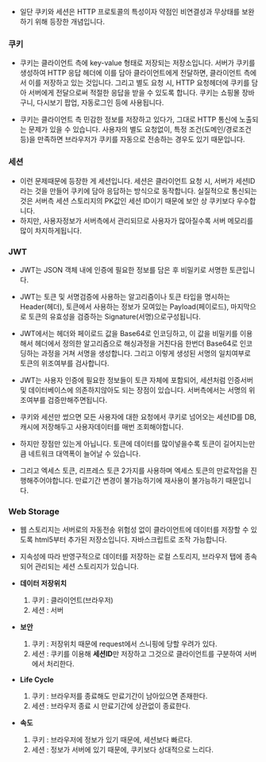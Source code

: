 - 일단 쿠키와 세션은 HTTP 프로토콜의 특성이자 약점인 비연결성과 무상태를 보완하기 위해 등장한 개념입니다.

### 쿠키
- 쿠키는 클라이언트 측에 key-value 형태로 저장되는 저장소입니다. 서버가 쿠키를 생성하여 HTTP 응답 헤더에 이를 담아 클라이언트에게 전달하면, 클라이언트 측에서 이를 저장하고 있는 것입니다. 그리고 별도 요청 시, HTTP 요청헤더에 쿠키를 담아 서버에게 전달으로써 적절한 응답을 받을 수 있도록 합니다. 쿠키는 쇼핑몰 장바구니, 다시보기 팝업, 자동로그인 등에 사용됩니다.

- 쿠키는 클라이언트 측 민감한 정보를 저장하고 있다가, 그대로 HTTP 통신에 노출되는 문제가 있을 수 있습니다. 사용자의 별도 요청없이, 특정 조건(도메인/경로조건 등)을 만족하면 브라우저가 쿠키를 자동으로 전송하는 경우도 있기 때문입니다.

### 세션
- 이런 문제때문에 등장한 게 세션입니다. 세션은 클라이언트 요청 시, 서버가 세션ID라는 것을 만들어 쿠키에 담아 응답하는 방식으로 동작합니다. 실질적으로 통신되는 것은 서버측 세션 스토리지의 PK값인 세션 ID이기 때문에 보안 상 쿠키보다 우수합니다.
- 하지만, 사용자정보가 서버측에서 관리되므로 사용자가 많아질수록 서버 메모리를 많이 차지하게됩니다.

### JWT
- JWT는 JSON 객체 내에 인증에 필요한 정보를 담은 후 비밀키로 서명한 토큰입니다. 
- JWT는 토큰 및 서명검증에 사용하는 알고리즘이나 토큰 타입을 명시하는 Header(헤더), 토큰에서 사용하는 정보가 모여있는 Payload(페이로드), 마지막으로 토큰의 유효성을 검증하는 Signature(서명)으로구성됩니다.
- JWT에서는 헤더와 페이로드 값을 Base64로 인코딩하고, 이 값을 비밀키를 이용해서 헤더에서 정의한 알고리즘으로 해싱과정을 거친다음 한번더 Base64로 인코딩하는 과정을 거쳐 서명을 생성합니다. 그리고 이렇게 생성된 서명의 일치여부로 토큰의 위조여부를 검사합니다.

- JWT는 사용자 인증에 필요한 정보들이 토큰 자체에 포함되어, 세션처럼 인증서버 및 데이터베이스에 의존하지않아도 되는 장점이 있습니다. 서버측에서는 서명의 위조여부를 검증만해주면됩니다. 
- 쿠키와 세션만 썼으면 모든 사용자에 대한 요청에서 쿠키로 넘어오는 세션ID를 DB, 캐시에 저장해두고 사용자데이터를 매번 조회해야합니다.

- 하지만 장점만 있는게 아닙니다. 토큰에 데이터를 많이넣을수록 토큰이 길어지는만큼 네트워크 대역폭이 늘어날 수 있습니다.
- 그리고 엑세스 토큰, 리프레스 토큰 2가지를 사용하며 엑세스 토큰의 만료작업을 진행해주어야합니다. 만료기간 변경이 불가능하기에 재사용이 불가능하기 때문입니다.

### Web Storage
- 웹 스토리지는 서버로의 자동전송 위험성 없이 클라이언트에 데이터를 저장할 수 있도록 html5부터 추가된 저장소입니다. 자바스크립트로 조작 가능합니다.

- 지속성에 따라 반영구적으로 데이터를 저장하는 로컬 스토리지, 브라우저 탭에 종속되어 관리되는 세션 스토리지가 있습니다.



- **데이터 저장위치**
	1. 쿠키 : 클라이언트(브라우저)
	2. 세션 : 서버
- **보안**
	1. 쿠키 : 저장위치 때문에 request에서 스니핑에 당할 우려가 있다.
	2. 세션 : 쿠키를 이용해 **세션ID**만 저장하고 그것으로 클라이언트를 구분하여 서버에서 처리한다.
- **Life Cycle**
	1. 쿠키 : 브라우저를 종료해도 만료기간이 남아있으면 존재한다.
	2. 세션 : 브라우저 종료 시 만료기간에 상관없이 종료한다.
- **속도**
	1. 쿠키 : 브라우저에 정보가 있기 때문에, 세션보다 빠르다.
	2. 세션 : 정보가 서버에 있기 때문에, 쿠키보다 상대적으로 느리다.
